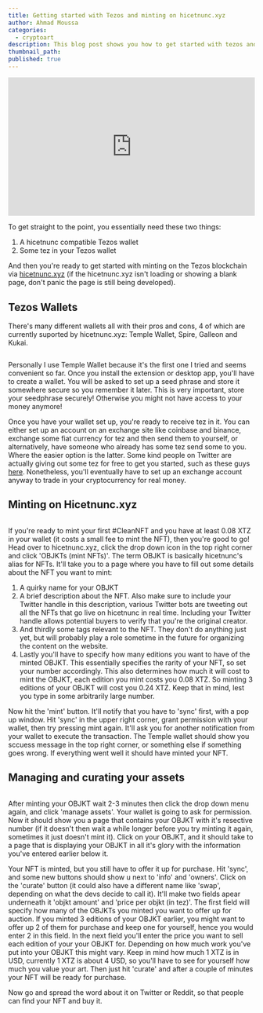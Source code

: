 ```yaml
---
title: Getting started with Tezos and minting on hicetnunc.xyz
author: Ahmad Moussa
categories:
  - cryptoart
description: This blog post shows you how to get started with tezos and minting your first NFT on hicetnunc.
thumbnail_path: 
published: true
---
```



<div style="width:100%;height:0;padding-bottom:56%;position:relative;"><iframe src="https://giphy.com/embed/igNx7sm9Ygj0k" width="100%" height="100%" style="position:absolute; pointer-events:none;" frameBorder="0" class="giphy-embed" allowFullScreen></iframe></div><p></p>

To get straight to the point, you essentially need these two things:

1. A hicetnunc compatible Tezos wallet
2. Some tez in your Tezos wallet

And then you're ready to get started with minting on the Tezos blockchain via <a href='https://hicetnunc.xyz' target="_blank" rel="noopener noreferrer">hicetnunc.xyz</a> (if the hicetnunc.xyz isn't loading or showing a blank page, don't panic the page is still being developed).

<h2>Tezos Wallets</h2>

<!-- Break -->
There's many different wallets all with their pros and cons, 4 of which are currently suported by hicetnunc.xyz: Temple Wallet, Spire, Galleon and Kukai.
 
<span class="image fit"><img src="https://gorillasun.de/assets/images/2021-03-14-Getting-started-with-Tezos-and-minting-on-hicetnunc.xyz/hicetnuncwallet.png" alt="" />

Personally I use Temple Wallet because it's the first one I tried and seems convenient so far. Once you install the extension or desktop app, you'll have to create a wallet. You will be asked to set up a seed phrase and store it somewhere secure so you remember it later. This is very important, store your seedphrase securely! Otherwise you might not have access to your money anymore!

Once you have your wallet set up, you're ready to receive tez in it. You can either set up an account on an exchange site like coinbase and binance, exchange some fiat currency for tez and then send them to yourself, or alternatively, have someone who already has some tez send some to you. Where the easier option is the latter. Some kind people on Twitter are actually giving out some tez for free to get you started, such as these guys <a href='https://twitter.com/tezosnftfaucet' target="_blank" rel="noopener noreferrer">here</a>. Nonetheless, you'll eventually have to set up an exchange account anyway to trade in your cryptocurrency for real money.

<h2>Minting on Hicetnunc.xyz</h2>

<span class="image fit"><img src="https://gorillasun.de/assets/images/2021-03-14-Getting-started-with-Tezos-and-minting-on-hicetnunc.xyz/minting.png" alt="" />

If you're ready to mint your first #CleanNFT and you have at least 0.08 XTZ in your wallet (it costs a small fee to mint the NFT), then you're good to go! Head over to hicetnunc.xyz, click the drop down icon in the top right corner and click 'OBJKTs (mint NFTs)'. The term OBJKT is basically hicetnunc's alias for NFTs. It'll take you to a page where you have to fill out some details about the NFT you want to mint:

1. A quirky name for your OBJKT
2. A brief description about the NFT. Also make sure to include your Twitter handle in this description, various Twitter bots are tweeting out all the NFTs that go live on  hicetnunc in real time. Including your Twitter handle allows potential buyers to verify that you're the original creator.
3. And thirdly some tags relevant to the NFT. They don't do anything just yet, but will probably play a role sometime in the future for organizing the content on the website.
4. Lastly you'll have to specify how many editions you want to have of the minted OBJKT. This essentially specifies the rarity of your NFT, so set your number accordingly. This also determines how much it will cost to mint the OBJKT, each edition you mint costs you 0.08 XTZ. So minting 3 editions of your OBJKT will cost you 0.24 XTZ. Keep that in mind, lest you type in some arbitrarily large number.

Now hit the 'mint' button. It'll notify that you have to 'sync' first, with a pop up window. Hit 'sync' in the upper right corner, grant permission with your wallet, then try pressing mint again. It'll ask you for another notification from your wallet to execute the transaction. The Temple wallet should show you sccuess message in the top right corner, or something else if something goes wrong. If everything went well it should have minted your NFT.

<h2>Managing and curating your assets</h2>
<span class="image fit"><img src="https://gorillasun.de/assets/images/2021-03-14-Getting-started-with-Tezos-and-minting-on-hicetnunc.xyz/curating.png" alt="" />
  
After minting your OBJKT wait 2-3 minutes then click the drop down menu again, and click 'manage assets'. Your wallet is going to ask for permission. Now it should show you a page that contains your OBJKT with it's resective number (if it doesn't then wait a while longer before you try minting it again, sometimes it just doesn't mint it). Click on your OBJKT, and it should take to a page that is displaying your OBJKT in all it's glory with the information you've entered earlier below it.

Your NFT is minted, but you still have to offer it up for purchase. Hit 'sync', and some new buttons should show u next to 'info' and 'owners'. Click on the 'curate' button (it could also have a different name like 'swap', depending on what the devs decide to call it). It'll make two fields apear underneath it 'objkt amount' and 'price per objkt (in tez)'. The first field will specify how many of the OBJKTs you minted you want to offer up for auction. If you minted 3 editions of your OBJKT earlier, you might want to offer up 2 of them for purchase and keep one for yourself, hence you would enter 2 in this field. In the next field you'll enter the price you want to sell each edition of your your OBJKT for. Depending on how much work you've put into your OBJKT this might vary. Keep in mind how much 1 XTZ is in USD, currently 1 XTZ is about 4 USD, so you'll have to see for yourself how much you value your art. Then just hit 'curate' and after a couple of minutes your NFT will be ready for purchase. 

Now go and spread the word about it on Twitter or Reddit, so that people can find your NFT and buy it.


